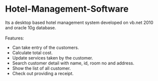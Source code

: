Hotel-Management-Software
=========================
Its a desktop based hotel management system developed on vb.net 2010 and oracle 10g database.
<br><br>
Features:
<ul>
<li>
Can take entry of the customers.
</li>
<li>Calculate total cost.</li>
<li>Update services taken by the customer.</li>
<li>Search customer detail with name, id, room no and address.</li>
<li>Show the list of all customer.</li>
<li>Check out providing a receipt.</li>
</ul>
